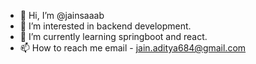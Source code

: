 - 👋 Hi, I’m @jainsaaab
- 👀 I’m interested in backend development.
- 🌱 I’m currently learning springboot and react.
- 📫 How to reach me email - jain.aditya684@gmail.com

<!---
jainsaaab/jainsaaab is a ✨ special ✨ repository because its `README.md` (this file) appears on your GitHub profile.
You can click the Preview link to take a look at your changes.
--->
